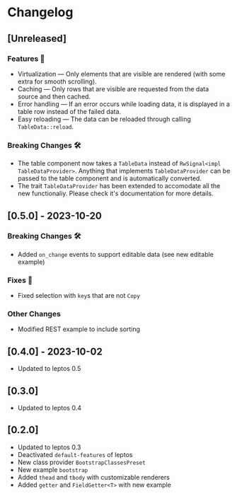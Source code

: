 # Changelog

## [Unreleased]

### Features 🚀

- Virtualization — Only elements that are visible are rendered (with some extra for smooth scrolling).
- Caching — Only rows that are visible are requested from the data source and then cached.
- Error handling — If an error occurs while loading data, it is displayed in a table row instead of the failed data.
- Easy reloading — The data can be reloaded through calling `TableData::reload`.

### Breaking Changes 🛠️

- The table component now takes a `TableData` instead of `RwSignal<impl TableDataProvider>`.
  Anything that implements `TableDataProvider` can be passed to the table component and is automatically converted.
- The trait `TableDataProvider` has been extended to accomodate all the new functionaliy. 
  Please check it's documentation for more details.

## [0.5.0] - 2023-10-20

### Breaking Changes 🛠️

- Added `on_change` events to support editable data (see new editable example)

### Fixes 🐛

- Fixed selection with `key`s that are not `Copy`

### Other Changes

- Modified REST example to include sorting


## [0.4.0] - 2023-10-02

- Updated to leptos 0.5

## [0.3.0]

- Updated to leptos 0.4

## [0.2.0]

- Updated to leptos 0.3
- Deactivated `default-features` of leptos
- New class provider `BootstrapClassesPreset`
- New example `bootstrap`
- Added `thead` and `tbody` with customizable renderers
- Added `getter` and `FieldGetter<T>` with new example